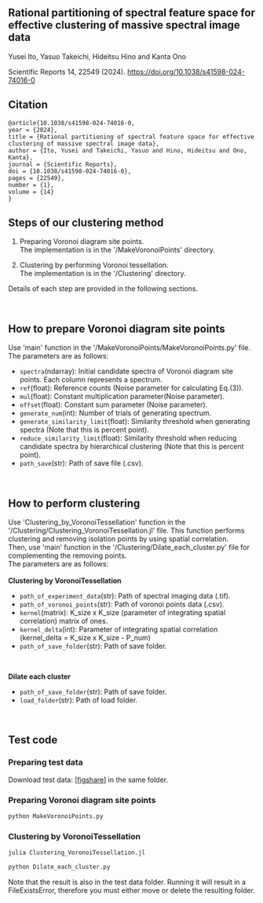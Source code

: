 ## Rational partitioning of spectral feature space for effective clustering of massive spectral image data
Yusei Ito, Yasuo Takeichi, Hideitsu Hino and Kanta Ono

Scientific Reports 14, 22549 (2024). https://doi.org/10.1038/s41598-024-74016-0

## Citation
```text
@article{10.1038/s41598-024-74016-0, 
year = {2024}, 
title = {Rational partitioning of spectral feature space for effective clustering of massive spectral image data}, 
author = {Ito, Yusei and Takeichi, Yasuo and Hino, Hideitsu and Ono, Kanta}, 
journal = {Scientific Reports}, 
doi = {10.1038/s41598-024-74016-0}, 
pages = {22549}, 
number = {1}, 
volume = {14}
}
```

## Steps of our clustering method
1. Preparing Voronoi diagram site points.  
   The implementation is in the '/MakeVoronoiPoints' directory.
   
2. Clustering by performing Voronoi tessellation.  
   The implementation is in the '/Clustering' directory.
   
Details of each step are provided in the following sections.  

<br>

## How to prepare Voronoi diagram site points
Use 'main' function in the '/MakeVoronoiPoints/MakeVoronoiPoints.py' file. The parameters are as follows:  

- `spectra`(ndarray): Initial candidate spectra of Voronoi diagram site points. Each column represents a spectrum.  
- `ref`(float): Reference counts (Noise parameter for calculating Eq.(3)).  
- `mul`(float): Constant multiplication parameter(Noise parameter).  
- `offset`(float): Constant sum parameter (Noise parameter).  
- `generate_num`(int): Number of trials of generating spectrum.  
- `generate_similarity_limit`(float): Similarity threshold when generating spectra (Note that this is percent point).  
- `reduce_similarity_limit`(float): Similarity threshold when reducing candidate spectra by hierarchical clustering (Note that this is percent point).  
- `path_save`(str): Path of save file (.csv).

<br>

## How to perform clustering
Use 'Clustering_by_VoronoiTessellation' function in the '/Clustering/Clustering_VoronoiTessellation.jl' file. This function performs clustering and removing isolation points by using spatial correlation.  
Then, use 'main' function in the '/Clustering/Dilate_each_cluster.py' file for complementing the removing points.   
The parameters are as follows:  
<br>
**Clustering by VoronoiTessellation**
- `path_of_experiment_data`(str): Path of spectral imaging data (.tif).  
- `path_of_voronoi_points`(str): Path of voronoi points data (.csv).
- `kernel`(matrix): K_size x K_size (parameter of integrating spatial correlation) matrix of ones.
- `kernel_delta`(int): Parameter of integrating spatial correlation (kernel_delta = K_size x K_size - P_num)
- `path_of_save_folder`(str): Path of save folder.
<br>

**Dilate each cluster**  
- `path_of_save_folder`(str): Path of save folder.
- `load_folder`(str): Path of load folder.

<br>

## Test code
### Preparing test data
Download test data: [[figshare](https://figshare.com/articles/dataset/Rational_partitioning_of_spectral_feature_space_for_effective_clustering_of_massive_spectral_image_data/27175251)] in the same folder.

### Preparing Voronoi diagram site points
```bash
python MakeVoronoiPoints.py
```

### Clustering by VoronoiTessellation
```bash
julia Clustering_VoronoiTessellation.jl
```
```bash
python Dilate_each_cluster.py
```
Note that the result is also in the test data folder. Running it will result in a FileExistsError, therefore you must either move or delete the resulting folder.
